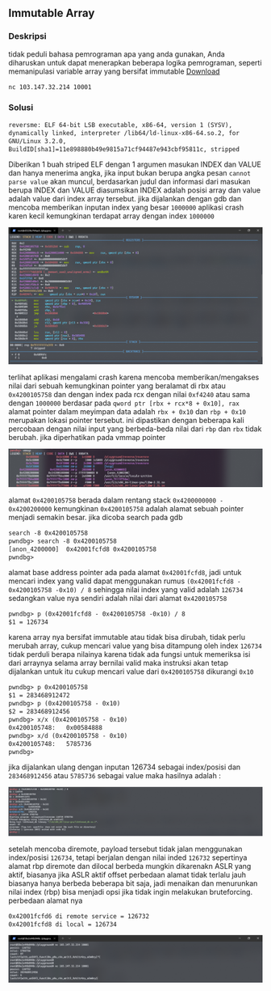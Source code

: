 ## Immutable Array

### Deskripsi

tidak peduli bahasa pemrograman apa yang anda gunakan, Anda diharuskan untuk dapat menerapkan beberapa logika pemrograman, seperti memanipulasi variable array yang bersifat immutable [Download](https://mega.nz/file/TyBhjQCI#y7Wjd7EkNIykO0HjsvJgVtU5XK_RRcmDBA_nWT-qhgI)

```
nc 103.147.32.214 10001
```

### Solusi


```
reversme: ELF 64-bit LSB executable, x86-64, version 1 (SYSV), dynamically linked, interpreter /lib64/ld-linux-x86-64.so.2, for GNU/Linux 3.2.0, BuildID[sha1]=11e898880b49e9815a71cf94487e943cbf95811c, stripped
```

Diberikan 1 buah striped ELF dengan 1 argumen masukan INDEX dan VALUE dan hanya menerima angka, jika input bukan berupa angka pesan `cannot parse value` akan muncul, berdasarkan judul dan informasi dari masukan berupa INDEX dan VALUE diasumsikan INDEX adalah posisi array dan value adalah value dari index array tersebut. jika dijalankan dengan gdb dan mencoba memberikan inputan index yang besar `1000000` aplikasi crash karen kecil kemungkinan terdapat array dengan index `1000000` 

![img1](1.png)

terlihat aplikasi mengalami crash karena mencoba memberikan/mengakses nilai dari sebuah kemungkinan pointer yang beralamat di rbx atau `0x4200105758` dan dengan index pada rcx dengan nilai `0xf4240` atau sama dengan `1000000` berdasar pada `qword ptr [rbx + rcx*8 + 0x10], rax` alamat pointer dalam meyimpan data adalah `rbx + 0x10` dan `rbp + 0x10` merupakan lokasi pointer tersebut. ini dipastikan dengan beberapa kali percobaan dengan nilai input yang berbeda-beda nilai dari `rbp` dan `rbx` tidak berubah. jika diperhatikan pada vmmap pointer 

![img2](2.png)

alamat `0x4200105758` berada dalam rentang stack `0x4200000000 - 0x4200200000` kemungkinan `0x4200105758` adalah alamat sebuah pointer menjadi semakin besar. jika dicoba search pada gdb 

```
search -8 0x4200105758
pwndbg> search -8 0x4200105758
[anon_4200000]  0x42001fcfd8 0x4200105758
pwndbg>
```

alamat base address pointer ada pada alamat `0x42001fcfd8`, jadi untuk mencari index yang valid dapat menggunakan rumus `(0x42001fcfd8 - 0x4200105758 -0x10) / 8` sehingga nilai index yang valid adalah `126734` sedangkan value nya sendiri adalah nilai dari alamat `0x4200105758`

```
pwndbg> p (0x42001fcfd8 - 0x4200105758 -0x10) / 8
$1 = 126734
```

karena array nya bersifat immutable atau tidak bisa dirubah, tidak perlu merubah array, cukup mencari value yang bisa ditampung oleh index `126734` tidak perduli berapa nilainya karena tidak ada fungsi untuk memeriksa isi dari arraynya selama array bernilai valid maka instruksi akan tetap dijalankan untuk itu cukup mencari value dari `0x4200105758` dikurangi `0x10`

```
pwndbg> p 0x4200105758
$1 = 283468912472
pwndbg> p (0x4200105758 - 0x10)
$2 = 283468912456
pwndbg> x/x (0x4200105758 - 0x10)
0x4200105748:   0x00584888
pwndbg> x/d (0x4200105758 - 0x10)
0x4200105748:   5785736
pwndbg>

```

jika dijalankan ulang dengan inputan 126734 sebagai index/posisi dan `283468912456` atau `5785736` sebagai value maka hasilnya adalah :


![img3](4.png)

setelah mencoba diremote, payload tersebut tidak jalan menggunakan index/posisi `126734`, tetapi berjalan dengan nilai inded `126732` sepertinya alamat rbp diremote dan dilocal berbeda mungkin dikarenakn ASLR yang aktif, biasanya jika ASLR aktif offset perbedaan alamat tidak terlalu jauh biasanya hanya berbeda beberapa bit saja, jadi menaikan dan menurunkan nilai index (rbp) bisa menjadi opsi jika tidak ingin melakukan bruteforcing. perbedaan alamat nya

```
0x42001fcfd6 di remote service = 126732
0x42001fcfd8 di local = 126734
```


![img3](3.png)
